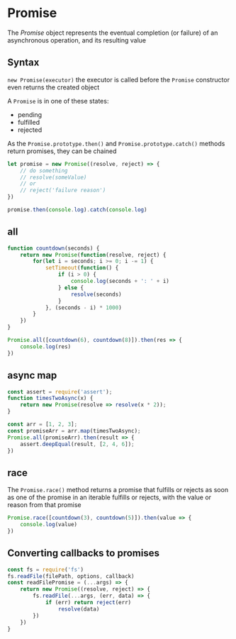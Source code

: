 # Promise

The *Promise* object represents the eventual completion (or failure) of an asynchronous operation, and its resulting value

## Syntax

`new Promise(executor)`
the executor is called before the `Promise` constructor even returns the created object

A `Promise` is in one of these states:

* pending
* fulfilled
* rejected

As the `Promise.prototype.then()` and `Promise.prototype.catch()` methods return promises, they can be chained

```js
let promise = new Promise((resolve, reject) => {
    // do something
    // resolve(someValue)
    // or
    // reject('failure reason')
})

promise.then(console.log).catch(console.log)
```

## all

```js
function countdown(seconds) {
    return new Promise(function(resolve, reject) {
        for(let i = seconds; i >= 0; i -= 1) {
            setTimeout(function() {
                if (i > 0) {
                    console.log(seconds + ': ' + i)
                } else {
                    resolve(seconds)
                }
            }, (seconds - i) * 1000)
        }
    })
}

Promise.all([countdown(6), countdown(8)]).then(res => {
    console.log(res)
})
```

## async map

```js
const assert = require('assert');
function timesTwoAsync(x) {
    return new Promise(resolve => resolve(x * 2));
}

const arr = [1, 2, 3];
const promiseArr = arr.map(timesTwoAsync);
Promise.all(promiseArr).then(result => {
    assert.deepEqual(result, [2, 4, 6]);
})
```

## race

The `Promise.race()` method returns a promise that fulfills or rejects
as soon as one of the promise in an iterable fulfills or rejects, with the value
or reason from that promise

```js
Promise.race([countdown(3), countdown(5)]).then(value => {
    console.log(value)
})
```

## Converting callbacks to promises

```js
const fs = require('fs')
fs.readFile(filePath, options, callback)
const readFilePromise = (...args) => {
    return new Promise((resolve, reject) => {
        fs.readFile(...args, (err, data) => {
            if (err) return reject(err)
                resolve(data)
        })
    })
}
```
